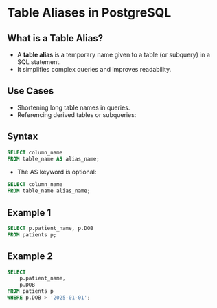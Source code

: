 # Table Aliases in PostgreSQL

## What is a Table Alias?
- A **table alias** is a temporary name given to a table (or subquery) in a SQL statement.
- It simplifies complex queries and improves readability.

## Use Cases
- Shortening long table names in queries.
- Referencing derived tables or subqueries:

## Syntax
```sql
SELECT column_name
FROM table_name AS alias_name;
```


- The AS keyword is optional:
```sql
SELECT column_name
FROM table_name alias_name;
```


## Example 1
```sql
SELECT p.patient_name, p.DOB
FROM patients p;
```

## Example 2
```sql
SELECT
    p.patient_name,
    p.DOB
FROM patients p
WHERE p.DOB > '2025-01-01';
```
